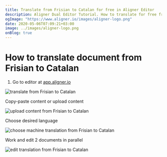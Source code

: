 ```yaml
---
title: Translate from Frisian to Catalan for free in Aligner Editor
description: Aligner Dual Editor Tutorial. How to translate for free from Frisian to Catalan. Aligner is multilingual document management platform. 
ogImage: "https://www.aligner.io/images/aligner-logo.png"
date: 2020-05-06T07:09:21+03:00
image: ../images/aligner-logo.png
onBlog: true
---
```


# How to translate document from Frisian to Catalan

1. Go to editor at [app.aligner.io](https://app.aligner.io "Aligner App web page")

![translate from Frisian to Catalan](../aligner-blank-editor.png "translate from Frisian to Catalan")

Copy-paste content or upload content

![upload content from Frisian to Catalan](../aligner-uploaded-document.png "upload content from Frisian to Catalan")

Choose desired language

![choose machine translation from Frisian to Catalan](../aligner-language-dropdown.png "choose machine translation from Frisian to Catalan")

Work and edit 2 documents in parallel

![edit translation from Frisian to Catalan](../aligner-double-sitded-editor.png "edit translation from Frisian to Catalan")

